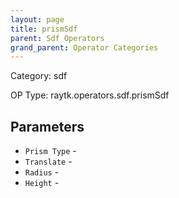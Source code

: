```yaml
---
layout: page
title: prismSdf
parent: Sdf Operators
grand_parent: Operator Categories
---
```


Category: sdf

OP Type: raytk.operators.sdf.prismSdf

## Parameters

* `Prism Type` - 
* `Translate` - 
* `Radius` - 
* `Height` -

